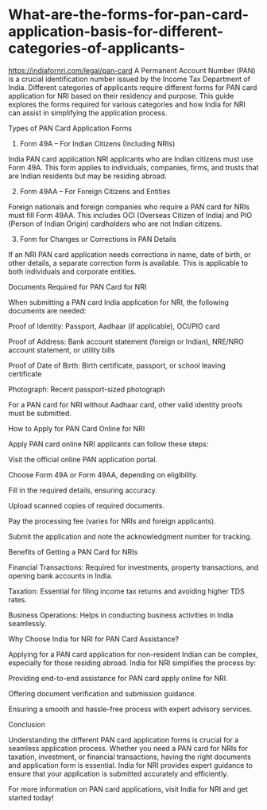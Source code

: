 # What-are-the-forms-for-pan-card-application-basis-for-different-categories-of-applicants-

https://indiafornri.com/legal/pan-card
A Permanent Account Number (PAN) is a crucial identification number issued by the Income Tax Department of India. Different categories of applicants require different forms for PAN card application for NRI based on their residency and purpose. This guide explores the forms required for various categories and how India for NRI can assist in simplifying the application process.

Types of PAN Card Application Forms

1. Form 49A – For Indian Citizens (Including NRIs)

India PAN card application NRI applicants who are Indian citizens must use Form 49A. This form applies to individuals, companies, firms, and trusts that are Indian residents but may be residing abroad.

2. Form 49AA – For Foreign Citizens and Entities

Foreign nationals and foreign companies who require a PAN card for NRIs must fill Form 49AA. This includes OCI (Overseas Citizen of India) and PIO (Person of Indian Origin) cardholders who are not Indian citizens.

3. Form for Changes or Corrections in PAN Details

If an NRI PAN card application needs corrections in name, date of birth, or other details, a separate correction form is available. This is applicable to both individuals and corporate entities.

Documents Required for PAN Card for NRI

When submitting a PAN card India application for NRI, the following documents are needed:

Proof of Identity: Passport, Aadhaar (if applicable), OCI/PIO card

Proof of Address: Bank account statement (foreign or Indian), NRE/NRO account statement, or utility bills

Proof of Date of Birth: Birth certificate, passport, or school leaving certificate

Photograph: Recent passport-sized photograph

For a PAN card for NRI without Aadhaar card, other valid identity proofs must be submitted.

How to Apply for PAN Card Online for NRI

Apply PAN card online NRI applicants can follow these steps:

Visit the official online PAN application portal.

Choose Form 49A or Form 49AA, depending on eligibility.

Fill in the required details, ensuring accuracy.

Upload scanned copies of required documents.

Pay the processing fee (varies for NRIs and foreign applicants).

Submit the application and note the acknowledgment number for tracking.

Benefits of Getting a PAN Card for NRIs

Financial Transactions: Required for investments, property transactions, and opening bank accounts in India.

Taxation: Essential for filing income tax returns and avoiding higher TDS rates.

Business Operations: Helps in conducting business activities in India seamlessly.

Why Choose India for NRI for PAN Card Assistance?

Applying for a PAN card application for non-resident Indian can be complex, especially for those residing abroad. India for NRI simplifies the process by:

Providing end-to-end assistance for PAN card apply online for NRI.

Offering document verification and submission guidance.

Ensuring a smooth and hassle-free process with expert advisory services.

Conclusion

Understanding the different PAN card application forms is crucial for a seamless application process. Whether you need a PAN card for NRIs for taxation, investment, or financial transactions, having the right documents and application form is essential. India for NRI provides expert guidance to ensure that your application is submitted accurately and efficiently.

For more information on PAN card applications, visit India for NRI and get started today!
